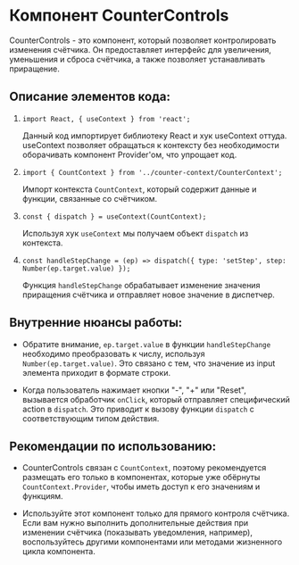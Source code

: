 # Компонент CounterControls

CounterControls - это компонент, который позволяет контролировать изменения счётчика. Он предоставляет интерфейс для увеличения, уменьшения и сброса счётчика, а также позволяет устанавливать приращение.

## Описание элементов кода:

1. `import React, { useContext } from 'react';`

   Данный код импортирует библиотеку React и хук useContext оттуда. useContext позволяет обращаться к контексту без необходимости оборачивать компонент Provider'ом, что упрощает код.

2. `import { CountContext } from '../counter-context/CounterContext';`

   Импорт контекста `CountContext`, который содержит данные и функции, связанные со счётчиком.

3. `const { dispatch } = useContext(CountContext);`

   Используя хук `useContext` мы получаем объект `dispatch` из контекста.

4. `const handleStepChange = (ep) => dispatch({ type: 'setStep', step: Number(ep.target.value) });`

   Функция `handleStepChange` обрабатывает изменение значения приращения счётчика и отправляет новое значение в диспетчер.


## Внутренние нюансы работы:

- Обратите внимание, `ep.target.value` в функции `handleStepChange` необходимо преобразовать к числу, используя `Number(ep.target.value)`. Это связано с тем, что значение из input элемента приходит в формате строки.

- Когда пользователь нажимает кнопки "-", "+" или "Reset", вызывается обработчик `onClick`, который отправляет специфический action в `dispatch`. Это приводит к вызову функции `dispatch` с соответствующим типом действия.


## Рекомендации по использованию:

- CounterControls связан с `CountContext`, поэтому рекомендуется размещать его только в компонентах, которые уже обёрнуты `CountContext.Provider`, чтобы иметь доступ к его значениям и функциям.

- Используйте этот компонент только для прямого контроля счётчика. Если вам нужно выполнить дополнительные действия при изменении счётчика (показывать уведомления, например), воспользуйтесь другими компонентами или методами жизненного цикла компонента.